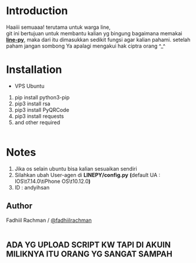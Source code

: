 # Introduction
Haaiii semuaaa! terutama untuk warga line,<br>
git ini bertujuan untuk membantu kalian yg bingung bagaimana memakai <b>[line-py](https://github.com/fadhiilrachman/line-py)</b>, maka dari itu dimasukkan sedikit fungsi agar kalian pahami. setelah paham jangan sombong Ya apalagi mengakui hak ciptra orang ^_^
# Installation
- VPS Ubuntu
1. pip install python3-pip<br>
2. pip3 install rsa<br>
3. pip3 install PyQRCode<br>
4. pip3 install requests<br>
5. and other required<br><br>
# Notes
1. Jika os selain ubuntu bisa kalian sesuaikan sendiri<br>
2. Silahkan ubah User-agen di <b>LINEPY/config.py</b> <b>(</b>default UA : IOS\t7.14.0\tiPhone OS\t10.12.0<b>)</b><br>
3. ID : andyihsan
## Author
Fadhiil Rachman / [@fadhiilrachman](https://github.com/fadhiilrachman/line-py)<br><br>


## ADA YG UPLOAD SCRIPT KW TAPI DI AKUIN MILIKNYA ITU ORANG YG SANGAT SAMPAH

